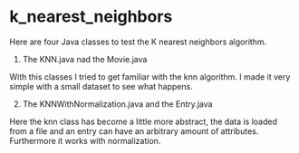 # k_nearest_neighbors

Here are four Java classes to test the K nearest neighbors algorithm.

1. The KNN.java nad the Movie.java

  With this classes I tried to get familiar with the knn algorithm. I made it very simple with a small dataset to see what happens.

2. The KNNWithNormalization.java and the Entry.java

  Here the knn class has become a little more abstract, the data is loaded from a file and an entry can have an arbitrary amount of attributes. Furthermore it works with normalization.
